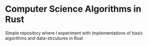 # Computer Science Algorithms in Rust

Simple repository where I experiment with implementations of basic algorithms and data-strcutures in Rust
